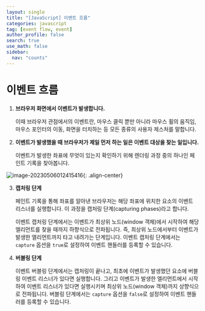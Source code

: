 ```yaml
---
layout: single
title: "[JavaScript] 이벤트 흐름"
categories: javascript
tag: [event flow, event]
author_profile: false
search: true
use_math: false
sidebar:
  nav: "counts"
---
```


# 이벤트 흐름

1. **브라우저 화면에서 이벤트가 발생합니다.**

   이때 브라우저 관점에서의 이벤트란, 마우스 클릭 뿐만 아니라 마우스 휠의 움직임, 마우스 포인터의 이동, 화면을 터치하는 등 모든 종류의 사용자 제스처를 말합니다.

2. **이벤트가 발생했을 때 브라우저가 제일 먼저 하는 일은 이벤트 대상을 찾는 일입니다.**

   이벤트가 발생한 좌표에 무엇이 있는지 확인하기 위해 렌더링 과정 중의 하나인 페인트 기록을 찾아봅니다.



![image-20230506012415416]({{site.url}}/images/2023-05-05-event-flow/image-20230506012415416.png){: .align-center}

3. **캡처링 단계**

   페인트 기록을 통해 좌표를 알아낸 브라우저는 해당 좌표에 위치한 요소의 이벤트 리스너를 실행합니다. 이 과정을 캡처링 단계(capturing phases)라고 합니다.

   이벤트 캡처링 단계에서는 이벤트가 최상위 노드(window 객체)에서 시작하여 해당 엘리먼트를 찾을 때까지 하향식으로 전파됩니다. 즉, 최상위 노드에서부터 이벤트가 발생한 엘리먼트까지 타고 내려가는 단계입니다. 이벤트 캡처링 단계에서는 `capture` 옵션을 `true`로 설정하여 이벤트 핸들러를 등록할 수 있습니다.

4. **버블링 단계**

   이벤트 버블링 단계에서는 캡처링이 끝나고, 최초에 이벤트가 발생했던 요소에 버블링 이벤트 리스너가 있다면 실행합니다. 그리고 이벤트가 발생한 엘리먼트에서 시작하여 이벤트 리스너가 있다면 실행시키며 최상위 노드(window 객체)까지 상향식으로 전파됩니다. 버블링 단계에서는 `capture` 옵션을 `false`로 설정하여 이벤트 핸들러를 등록할 수 있습니다.

